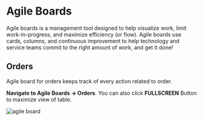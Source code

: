 # Agile Boards
Agile boards is a management tool designed to help visualize work, limit work-in-progress, and maximize efficiency (or flow). Agile boards use cards, columns, and continuous improvement to help technology and service teams commit to the right amount of work, and get it done!
## Orders
Agile board for orders keeps track of every action related to order. 

**Navigate to Agile Boards -> Orders**. You can also click **FULLSCREEN** Button to maximize view of table. 

![agile board](https://static.guestbell.com/img/docs/agileOrders/agileOrder.jpg "")